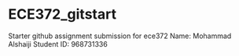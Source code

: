 # ECE372_gitstart
Starter github assignment submission for ece372
Name: Mohammad Alshaiji
Student ID: 968731336
